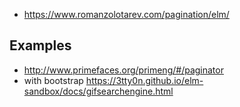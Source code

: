 - https://www.romanzolotarev.com/pagination/elm/

## Examples

- http://www.primefaces.org/primeng/#/paginator
- with bootstrap https://3tty0n.github.io/elm-sandbox/docs/gifsearchengine.html
